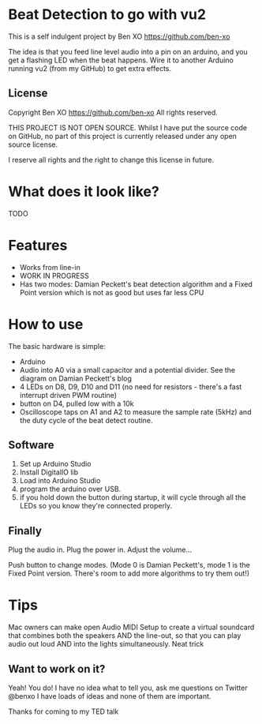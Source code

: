 Beat Detection to go with vu2
=============================

This is a self indulgent project by Ben XO https://github.com/ben-xo

The idea is that you feed line level audio into a pin on an arduino, and you get a flashing LED when the beat happens. Wire it to another Arduino running vu2 (from my GitHub) to get extra effects.

License
-------

Copyright Ben XO https://github.com/ben-xo All rights reserved.

THIS PROJECT IS NOT OPEN SOURCE. Whilst I have put the source code on GitHub, no part of this project is currently released under any open source license.

I reserve all rights and the right to change this license in future.

What does it look like?
=======================

TODO

Features
========

* Works from line-in
* WORK IN PROGRESS
* Has two modes: Damian Peckett's beat detection algorithm and a Fixed Point version which is not as good but uses far less CPU

How to use
==========

The basic hardware is simple:

* Arduino
* Audio into A0 via a small capacitor and a potential divider. See the diagram on Damian Peckett's blog
* 4 LEDs on D8, D9, D10 and D11 (no need for resistors - there's a fast interrupt driven PWM routine)
* button on D4, pulled low with a 10k
* Oscilloscope taps on A1 and A2 to measure the sample rate (5kHz) and the duty cycle of the beat detect routine.

Software
--------

1) Set up Arduino Studio
2) Install DigitalIO lib
3) Load into Arduino Studio
4) program the arduino over USB.
5) if you hold down the button during startup, it will cycle through all the LEDs so you know they're connected properly.

Finally
-------

Plug the audio in. Plug the power in. Adjust the volume...

Push button to change modes. (Mode 0 is Damian Peckett's, mode 1 is the Fixed Point version. There's room to add more algorithms to try them out!)

Tips
====

Mac owners can make open Audio MIDI Setup to create a virtual soundcard that combines both the speakers AND the line-out, so that you can play audio out loud AND into the lights simultaneously. Neat trick

Want to work on it?
-------------------

Yeah! You do! I have no idea what to tell you, ask me questions on Twitter @benxo I have loads of ideas and none of them are important.

Thanks for coming to my TED talk






